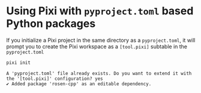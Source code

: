 # Using Pixi with `pyproject.toml` based Python packages

If you initialize a Pixi project in the same directory as a `pyproject.toml`, it will prompt you to create the Pixi workspace as a `[tool.pixi]` subtable in the `pyproject.toml`

```bash
pixi init
```
```
A 'pyproject.toml' file already exists. Do you want to extend it with the '[tool.pixi]' configuration? yes
✔ Added package 'rosen-cpp' as an editable dependency.
```
